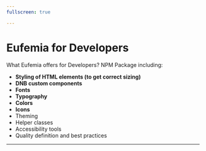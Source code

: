 ```yaml
---
fullscreen: true

---
```


<Intro>

# Eufemia for Developers

What Eufemia offers for Developers? NPM Package including:

- **Styling of HTML elements (to get correct sizing)**
- **DNB custom components**
- **Fonts**
- **Typography**
- **Colors**
- **Icons**
- Theming
- Helper classes
- Accessibility tools
- Quality definition and best practices

---

<IntroFooter href="/uilib/intro/06-css-packages" text="Next - CSS Packages" />

</Intro>
